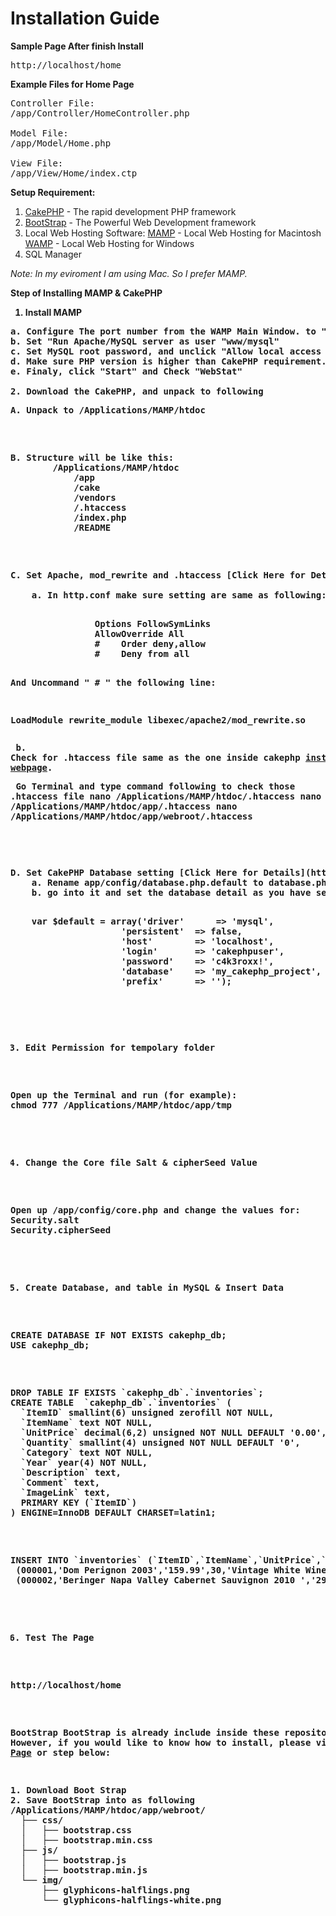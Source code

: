 Installation Guide
==================
<b>Sample Page After finish Install</b>
<pre>http://localhost/home</pre>

<b>Example Files for Home Page</b>
<pre>
Controller File:
/app/Controller/HomeController.php

Model File:
/app/Model/Home.php

View File:
/app/View/Home/index.ctp
</pre>

<b>Setup Requirement:</b>

1. [CakePHP](http://www.cakephp.org) - The rapid development PHP framework
2. [BootStrap](http://twitter.github.io/bootstrap/index.html) - The Powerful Web Development framework 
3. Local Web Hosting Software:
		[MAMP](http://www.mamp.info/) - Local Web Hosting for Macintosh
		[WAMP](http://www.wampserver.com) - Local Web Hosting for Windows
4. SQL Manager

<i>Note: In my eviroment I am using Mac. So I prefer MAMP.</i> 

<b>Step of Installing MAMP & CakePHP<b>

1. Install MAMP
<pre>
a. Configure The port number from the WAMP Main Window. to "MAMP Port"
b. Set "Run Apache/MySQL server as user "www/mysql"
c. Set MySQL root password, and unclick "Allow local access only"
d. Make sure PHP version is higher than CakePHP requirement. For myself, I am using PHP 5.4.10
e. Finaly, click "Start" and Check "WebStat"

2. Download the CakePHP, and unpack to following
<pre>
A. Unpack to /Applications/MAMP/htdoc
</pre>
<pre>
B. Structure will be like this:
		/Applications/MAMP/htdoc
		    /app
		    /cake
		    /vendors
		    /.htaccess
		    /index.php
		    /README
</pre>
<pre>
C. Set Apache, mod_rewrite and .htaccess [Click Here for Details](http://book.cakephp.org/1.2/en/The-Manual/Developing-with-CakePHP/Installation.html#apache-and-mod-rewrite-and-htaccess)
		
	a. In http.conf make sure setting are same as following:<pre>
			<Directory />
				Options FollowSymLinks
				AllowOverride All
				#    Order deny,allow
				#    Deny from all
			</Directory></pre>And Uncommand " # " the following line:<pre>
LoadModule rewrite_module libexec/apache2/mod_rewrite.so
</pre>
b. Check for .htaccess file same as the one inside cakephp [installtion webpage](http://book.cakephp.org/1.2/en/The-Manual/Developing-with-CakePHP/Installation.html#apache-and-mod-rewrite-and-htaccess).<pre>
Go Terminal and type command following to check those .htaccess file
nano /Applications/MAMP/htdoc/.htaccess
nano /Applications/MAMP/htdoc/app/.htaccess
nano /Applications/MAMP/htdoc/app/webroot/.htaccess
</pre>
</pre>
<pre>
D. Set CakePHP Database setting [Click Here for Details](http://book.cakephp.org/1.2/en/The-Manual/Developing-with-CakePHP/Configuration.html)
	a. Rename app/config/database.php.default to database.php
	b. go into it and set the database detail as you have set in your sql database:
<pre>          
	var $default = array('driver'      => 'mysql',
	                 'persistent'  => false,
	                 'host'        => 'localhost',
	                 'login'       => 'cakephpuser',
	                 'password'    => 'c4k3roxx!',
	                 'database'    => 'my_cakephp_project',
	                 'prefix'      => '');
</pre></pre>
3. Edit Permission for tempolary folder
<pre>
Open up the Terminal and run (for example):
chmod 777 /Applications/MAMP/htdoc/app/tmp
</pre>
4. Change the Core file Salt & cipherSeed Value
<pre>
Open up /app/config/core.php and change the values for:
Security.salt
Security.cipherSeed
</pre>
5. Create Database, and table in MySQL & Insert Data
<pre>
CREATE DATABASE IF NOT EXISTS cakephp_db;
USE cakephp_db;
</pre>
<pre>
DROP TABLE IF EXISTS `cakephp_db`.`inventories`;
CREATE TABLE  `cakephp_db`.`inventories` (
  `ItemID` smallint(6) unsigned zerofill NOT NULL,
  `ItemName` text NOT NULL,
  `UnitPrice` decimal(6,2) unsigned NOT NULL DEFAULT '0.00',
  `Quantity` smallint(4) unsigned NOT NULL DEFAULT '0',
  `Category` text NOT NULL,
  `Year` year(4) NOT NULL,
  `Description` text,
  `Comment` text,
  `ImageLink` text,
  PRIMARY KEY (`ItemID`)
) ENGINE=InnoDB DEFAULT CHARSET=latin1;
</pre>
<pre>
INSERT INTO `inventories` (`ItemID`,`ItemName`,`UnitPrice`,`Quantity`,`Category`,`Year`,`Description`,`Comment`,`ImageLink`) VALUES 
 (000001,'Dom Perignon 2003','159.99',30,'Vintage White Wine',2003,'The bouquet spirals through a light-filled, floral softness to the gritty minerality that epitomises Dom Perignon, evocative of candied fruit, plant life and exquisite camphor leaf freshness, and finally plunges into darkness, spices and licorice root.',NULL,'cache.wine.com/labels/114639m.jpg'),
 (000002,'Beringer Napa Valley Cabernet Sauvignon 2010 ','29.99',50,'Red Wine',2010,'Beringers Napa Valley Cabernet Sauvignon is crafted to reflect the Napa Valley appellation. This wine is evocative of the rich terroir of the vineyards, but is still immediately approachable and appealing. ',NULL,'cache1.wine.com/labels/121945m.jpg');
</pre>
6. Test The Page
<pre>
http://localhost/home
</pre>

<b>BootStrap<b>
BootStrap is already include inside these repository.
However, if you would like to know how to install,
please visit [These Page](http://twitter.github.io/bootstrap/getting-started.html) or step below:
<pre>
1. Download Boot Strap
2. Save BootStrap into as following
/Applications/MAMP/htdoc/app/webroot/
  ├── css/
  │   ├── bootstrap.css
  │   ├── bootstrap.min.css
  ├── js/
  │   ├── bootstrap.js
  │   ├── bootstrap.min.js
  └── img/
      ├── glyphicons-halflings.png
      └── glyphicons-halflings-white.png
</pre>
